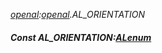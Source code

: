 _[openal](../../modules/openal/openal-module.md):[openal](../../modules/openal/openal-module.md).AL\_ORIENTATION_
##### Const AL\_ORIENTATION:[ALenum](../../modules/openal/openal-alenum.md)
